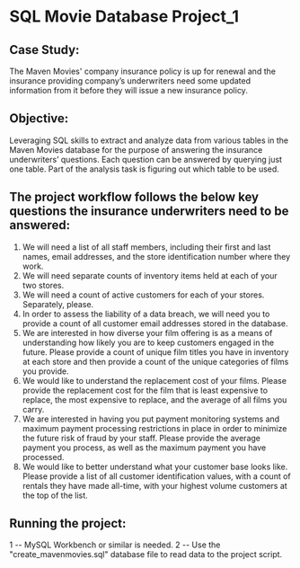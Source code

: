 # SQL Movie Database Project_1

## Case Study:
The Maven Movies' company insurance policy is up for renewal and the insurance providing company’s underwriters need some updated information from it before they will issue a new insurance policy.

## Objective:
Leveraging SQL skills to extract and analyze data from various tables in the Maven Movies database for the purpose of answering the insurance underwriters’ questions. Each question can be answered by querying just one table. Part of the analysis task is figuring out which table to be used.

## The project workflow follows the below key questions the insurance underwriters need to be answered:
1. We will need a list of all staff members, including their first and last names, email addresses, and the store identification number where they work.
2. We will need separate counts of inventory items held at each of your two stores.
3. We will need a count of active customers for each of your stores. Separately, please.
4. In order to assess the liability of a data breach, we will need you to provide a count of all customer email addresses stored in the database.
5. We are interested in how diverse your film offering is as a means of understanding how likely you are to keep customers engaged in the future. Please provide a count of unique film titles you have in inventory at each store and then provide a count of the unique categories of films you provide.
6. We would like to understand the replacement cost of your films. Please provide the replacement cost for the film that is least expensive to replace, the most expensive to replace, and the average of all films you carry.
7. We are interested in having you put payment monitoring systems and maximum payment processing restrictions in place in order to minimize the future risk of fraud by your staff. Please provide the average payment you process, as well as the maximum payment you have processed.
8. We would like to better understand what your customer base looks like. Please provide a list of all customer identification values, with a count of rentals they have made all-time, with your highest volume customers at the top of the list.


## Running the project:
1 -- MySQL Workbench or similar is needed. 2 -- Use the "create_mavenmovies.sql" database file to read data to the project script.

